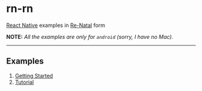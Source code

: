 rn-rn
=====

[React Native] examples in [Re-Natal] form

**NOTE:** _All the examples are only for `android` (sorry, I have no Mac)._

-------------------------------------------------------------------------------

Examples
--------

1. [Getting Started]
2. [Tutorial]

[React Native]: https://facebook.github.io/react-native/docs/getting-started.html
[Re-Natal]: https://github.com/drapanjanas/re-natal
[Getting Started]: https://github.com/ejelome/rn-rn/tree/master/1-getting-started
[Tutorial]: https://github.com/ejelome/rn-rn/tree/master/2-tutorial/tutorial
